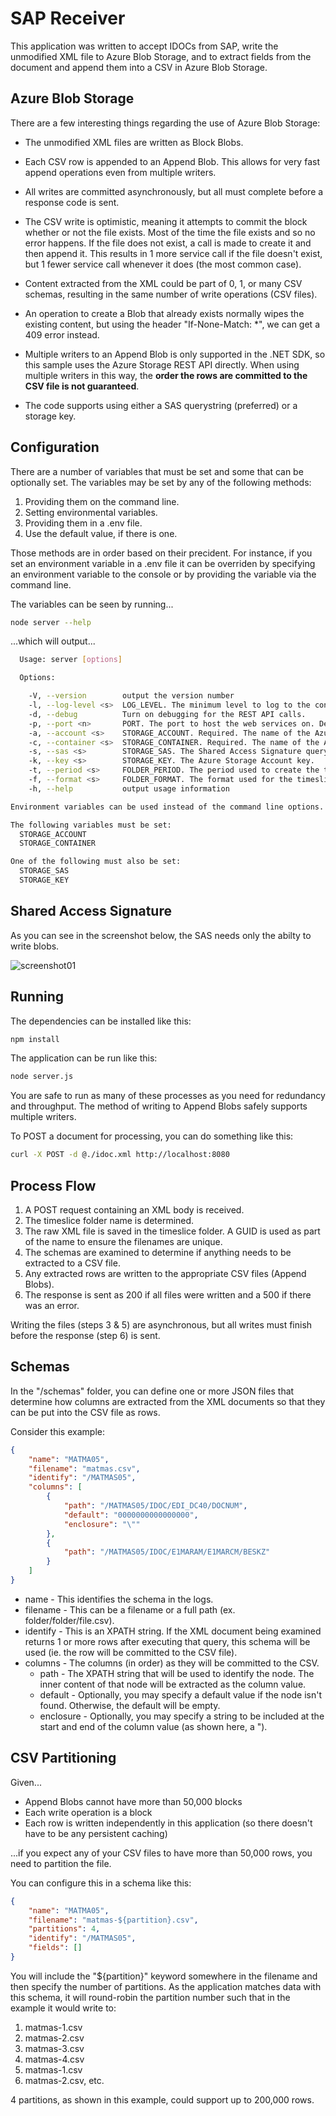# SAP Receiver

This application was written to accept IDOCs from SAP, write the unmodified XML file to Azure Blob Storage, and to extract fields from the document and append them into a CSV in Azure Blob Storage.

## Azure Blob Storage

There are a few interesting things regarding the use of Azure Blob Storage:

-   The unmodified XML files are written as Block Blobs.

-   Each CSV row is appended to an Append Blob. This allows for very fast append operations even from multiple writers.

-   All writes are committed asynchronously, but all must complete before a response code is sent.

-   The CSV write is optimistic, meaning it attempts to commit the block whether or not the file exists. Most of the time the file exists and so no error happens. If the file does not exist, a call is made to create it and then append it. This results in 1 more service call if the file doesn't exist, but 1 fewer service call whenever it does (the most common case).

-   Content extracted from the XML could be part of 0, 1, or many CSV schemas, resulting in the same number of write operations (CSV files).

-   An operation to create a Blob that already exists normally wipes the existing content, but using the header "If-None-Match: \*", we can get a 409 error instead.

-   Multiple writers to an Append Blob is only supported in the .NET SDK, so this sample uses the Azure Storage REST API directly. When using multiple writers in this way, the **order the rows are committed to the CSV file is not guaranteed**.

-   The code supports using either a SAS querystring (preferred) or a storage key.

## Configuration

There are a number of variables that must be set and some that can be optionally set. The variables may be set by any of the following methods:

1. Providing them on the command line.
2. Setting environmental variables.
3. Providing them in a .env file.
4. Use the default value, if there is one.

Those methods are in order based on their precident. For instance, if you set an environment variable in a .env file it can be overriden by specifying an environment variable to the console or by providing the variable via the command line.

The variables can be seen by running...

```bash
node server --help
```

...which will output...

```bash
  Usage: server [options]

  Options:

    -V, --version        output the version number
    -l, --log-level <s>  LOG_LEVEL. The minimum level to log to the console (error, warn, info, verbose, debug, silly). Defaults to "error".
    -d, --debug          Turn on debugging for the REST API calls.
    -p, --port <n>       PORT. The port to host the web services on. Defaults to 8080.
    -a, --account <s>    STORAGE_ACCOUNT. Required. The name of the Azure Storage Account.
    -c, --container <s>  STORAGE_CONTAINER. Required. The name of the Azure Storage Account Container.
    -s, --sas <s>        STORAGE_SAS. The Shared Access Signature querystring.
    -k, --key <s>        STORAGE_KEY. The Azure Storage Account key.
    -t, --period <s>     FOLDER_PERIOD. The period used to create the timeslice folders.
    -f, --format <s>     FOLDER_FORMAT. The format used for the timeslice folders.
    -h, --help           output usage information

Environment variables can be used instead of the command line options. The variable names are shown above.

The following variables must be set:
  STORAGE_ACCOUNT
  STORAGE_CONTAINER

One of the following must also be set:
  STORAGE_SAS
  STORAGE_KEY
```

## Shared Access Signature

As you can see in the screenshot below, the SAS needs only the abilty to write blobs.

![screenshot01](/images/screenshot01.png)

## Running

The dependencies can be installed like this:

```bash
npm install
```

The application can be run like this:

```bash
node server.js
```

You are safe to run as many of these processes as you need for redundancy and throughput. The method of writing to Append Blobs safely supports multiple writers.

To POST a document for processing, you can do something like this:

```bash
curl -X POST -d @./idoc.xml http://localhost:8080
```

## Process Flow

1. A POST request containing an XML body is received.
2. The timeslice folder name is determined.
3. The raw XML file is saved in the timeslice folder. A GUID is used as part of the name to ensure the filenames are unique.
4. The schemas are examined to determine if anything needs to be extracted to a CSV file.
5. Any extracted rows are written to the appropriate CSV files (Append Blobs).
6. The response is sent as 200 if all files were written and a 500 if there was an error.

Writing the files (steps 3 & 5) are asynchronous, but all writes must finish before the response (step 6) is sent.

## Schemas

In the "/schemas" folder, you can define one or more JSON files that determine how columns are extracted from the XML documents so that they can be put into the CSV file as rows.

Consider this example:

```json
{
    "name": "MATMA05",
    "filename": "matmas.csv",
    "identify": "/MATMAS05",
    "columns": [
        {
            "path": "/MATMAS05/IDOC/EDI_DC40/DOCNUM",
            "default": "0000000000000000",
            "enclosure": "\""
        },
        {
            "path": "/MATMAS05/IDOC/E1MARAM/E1MARCM/BESKZ"
        }
    ]
}
```

-   name - This identifies the schema in the logs.
-   filename - This can be a filename or a full path (ex. folder/folder/file.csv).
-   identify - This is an XPATH string. If the XML document being examined returns 1 or more rows after executing that query, this schema will be used (ie. the row will be committed to the CSV file).
-   columns - The columns (in order) as they will be committed to the CSV.
    -   path - The XPATH string that will be used to identify the node. The inner content of that node will be extracted as the column value.
    -   default - Optionally, you may specify a default value if the node isn't found. Otherwise, the default will be empty.
    -   enclosure - Optionally, you may specify a string to be included at the start and end of the column value (as shown here, a ").

## CSV Partitioning

Given...

-   Append Blobs cannot have more than 50,000 blocks
-   Each write operation is a block
-   Each row is written independently in this application (so there doesn't have to be any persistent caching)

...if you expect any of your CSV files to have more than 50,000 rows, you need to partition the file.

You can configure this in a schema like this:

```json
{
    "name": "MATMA05",
    "filename": "matmas-${partition}.csv",
    "partitions": 4,
    "identify": "/MATMAS05",
    "fields": []
}
```

You will include the "${partition}" keyword somewhere in the filename and then specify the number of partitions. As the application matches data with this schema, it will round-robin the partition number such that in the example it would write to:

1. matmas-1.csv
2. matmas-2.csv
3. matmas-3.csv
4. matmas-4.csv
5. matmas-1.csv
6. matmas-2.csv, etc.

4 partitions, as shown in this example, could support up to 200,000 rows.
